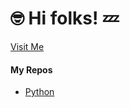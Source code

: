 # 🤓 Hi folks! 💤
   [Visit Me](https://www.github.com/l4zy0n3)
#### My Repos
   -    [Python](https://l4zy0n3.github.io/Python/)
